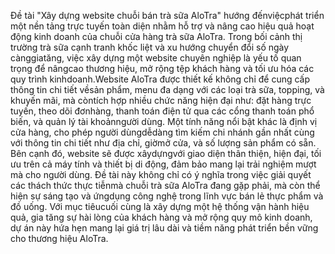 Đề tài "Xây dựng website chuỗi bán trà sữa AloTra" hướng đếnviệcphát triển một nền tảng trực tuyến toàn diện nhằm hỗ trợ và nâng cao hiệu quả hoạt động kinh doanh của chuỗi cửa hàng trà sữa AloTra. Trong bối cảnh thị
trường trà sữa cạnh tranh khốc liệt và xu hướng chuyển đổi số ngày cànggiatăng, việc xây dựng một website chuyên nghiệp là yếu tố quan trọng để nângcao thương hiệu, mở rộng tệp khách hàng và tối ưu hóa các quy trình kinhdoanh.Website AloTra được thiết kế không chỉ để cung cấp thông tin chi tiết vềsản phẩm, menu đa dạng với các loại trà sữa, topping, và khuyến mãi, mà còntích hợp nhiều chức năng hiện đại như: đặt hàng trực tuyến, theo dõi đơnhàng, thanh toán điện tử qua các cổng thanh toán phổ biến, và quản lý tài khoảnngười dùng. Một tính năng nổi bật khác là định vị cửa hàng, cho phép người dùngdễdàng tìm kiếm chi nhánh gần nhất cùng với thông tin chi tiết như địa chỉ, giờmở cửa, và số lượng sản phẩm có sẵn. Bên cạnh đó, website sẽ được xâydựngvới giao diện thân thiện, hiện đại, tối ưu trên cả máy tính và thiết bị di động, đảm bảo mang lại trải nghiệm mượt mà cho người dùng. Đề tài này không chỉ có ý nghĩa trong việc giải quyết các thách thức thực tiễnmà chuỗi trà sữa AloTra đang gặp phải, mà còn thể hiện sự sáng tạo và ứngdụng công nghệ trong lĩnh vực bán lẻ thực phẩm và đồ uống. Với mục tiêucuối
cùng là xây dựng một hệ thống vận hành hiệu quả, gia tăng sự hài lòng của khách hàng và mở rộng quy mô kinh doanh, dự án này hứa hẹn mang lại giá trị lâu dài và tiềm năng phát triển bền vững cho thương hiệu AloTra.
